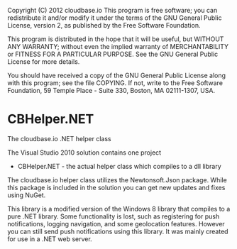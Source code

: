 Copyright (C) 2012 cloudbase.io
This program is free software; you can redistribute it and/or modify it under
the terms of the GNU General Public License, version 2, as published by
the Free Software Foundation.
 
This program is distributed in the hope that it will be useful,
but WITHOUT ANY WARRANTY; without even the implied warranty of MERCHANTABILITY
or FITNESS FOR A PARTICULAR PURPOSE.  See the GNU General Public License
for more details.
 
You should have received a copy of the GNU General Public License
along with this program; see the file COPYING.  If not, write to the Free
Software Foundation, 59 Temple Place - Suite 330, Boston, MA
02111-1307, USA.

CBHelper.NET
=================

The cloudbase.io .NET helper class

The Visual Studio 2010 solution contains one project
- CBHelper.NET - the actual helper class which compiles to a dll library

The cloudbase.io helper class utilizes the Newtonsoft.Json package. While this package
is included in the solution you can get new updates and fixes using NuGet.

This library is a modified version of the Windows 8 library that compiles to a
pure .NET library. Some functionality is lost, such as registering for push notifications,
logging navigation, and some geolocation features.
However you can still send push notifications using this library. It was mainly created
for use in a .NET web server.